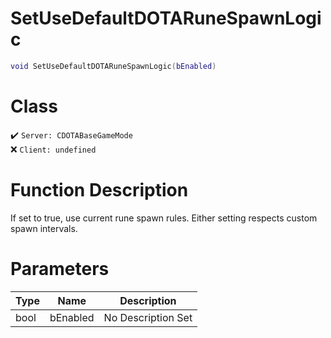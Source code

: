 # SetUseDefaultDOTARuneSpawnLogic
```lua
void SetUseDefaultDOTARuneSpawnLogic(bEnabled)
```
# Class
✔️ `Server: CDOTABaseGameMode`  
❌ `Client: undefined`  

# Function Description
If set to true, use current rune spawn rules.  Either setting respects custom spawn intervals.
# Parameters
Type|Name|Description
--|--|--
bool|bEnabled|No Description Set
